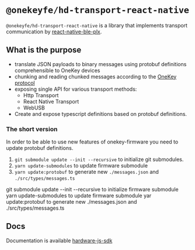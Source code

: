 # `@onekeyfe/hd-transport-react-native`

`@onekeyfe/hd-transport-react-native` is a library that implements transport communication by [react-native-ble-plx](https://github.com/dotintent/react-native-ble-plx).

## What is the purpose

- translate JSON payloads to binary messages using protobuf definitions comprehensible to OneKey devices
- chunking and reading chunked messages according to the [OneKey protocol](./protocol.md)
- exposing single API for various transport methods:
  - Http Transport
  - React Native Transport
  - WebUSB
- Create and expose typescript definitions based on protobuf definitions.

### The short version

In order to be able to use new features of onekey-firmware you need to update protobuf definitions.

1. `git submodule update --init --recursive` to initialize git submodules.
1. `yarn update-submodules` to update firmware submodule
1. `yarn update:protobuf` to generate new `./messages.json` and `./src/types/messages.ts`

git submodule update --init --recursive to initialize firmware submodule
yarn update-submodules to update firmware submodule
yar update:protobuf to generate new ./messages.json and ./src/types/messages.ts

## Docs

Documentation is available [hardware-js-sdk](https://developer.onekey.so/connect-to-hardware/hardware-sdk/start)
